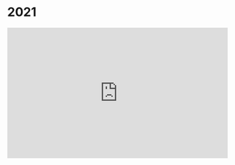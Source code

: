 # 2021

<iframe height="300" style="width: 100%;" scrolling="no" title="Test" src="https://codepen.io/hishark/embed/xxrKoKP?default-tab=result&theme-id=light" frameborder="no" loading="lazy" allowtransparency="true" allowfullscreen="true">
  See the Pen <a href="https://codepen.io/hishark/pen/xxrKoKP">
  Test</a> by xiaoqizhang (<a href="https://codepen.io/hishark">@hishark</a>)
  on <a href="https://codepen.io">CodePen</a>.
</iframe>